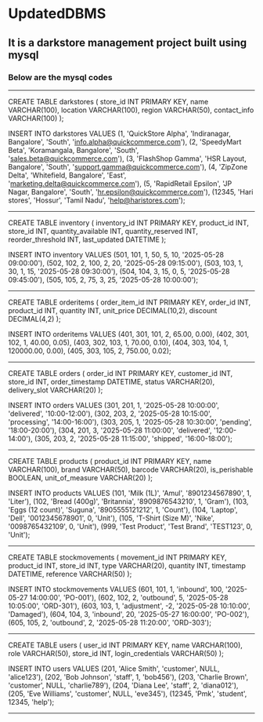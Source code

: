 # UpdatedDBMS
## It is a darkstore management project built using mysql
### Below are the mysql codes
---
CREATE TABLE darkstores (
    store_id INT PRIMARY KEY,
    name VARCHAR(100),
    location VARCHAR(100),
    region VARCHAR(50),
    contact_info VARCHAR(100)
);

INSERT INTO darkstores VALUES
(1, 'QuickStore Alpha', 'Indiranagar, Bangalore', 'South', 'info.alpha@quickcommerce.com'),
(2, 'SpeedyMart Beta', 'Koramangala, Bangalore', 'South', 'sales.beta@quickcommerce.com'),
(3, 'FlashShop Gamma', 'HSR Layout, Bangalore', 'South', 'support.gamma@quickcommerce.com'),
(4, 'ZipZone Delta', 'Whitefield, Bangalore', 'East', 'marketing.delta@quickcommerce.com'),
(5, 'RapidRetail Epsilon', 'JP Nagar, Bangalore', 'South', 'hr.epsilon@quickcommerce.com'),
(12345, 'Hari stores', 'Hossur', 'Tamil Nadu', 'help@haristores.com');

---
CREATE TABLE inventory (
    inventory_id INT PRIMARY KEY,
    product_id INT,
    store_id INT,
    quantity_available INT,
    quantity_reserved INT,
    reorder_threshold INT,
    last_updated DATETIME
);

INSERT INTO inventory VALUES
(501, 101, 1, 50, 5, 10, '2025-05-28 09:00:00'),
(502, 102, 2, 100, 2, 20, '2025-05-28 09:15:00'),
(503, 103, 1, 30, 1, 15, '2025-05-28 09:30:00'),
(504, 104, 3, 15, 0, 5, '2025-05-28 09:45:00'),
(505, 105, 2, 75, 3, 25, '2025-05-28 10:00:00');

---
CREATE TABLE orderitems (
    order_item_id INT PRIMARY KEY,
    order_id INT,
    product_id INT,
    quantity INT,
    unit_price DECIMAL(10,2),
    discount DECIMAL(4,2)
);

INSERT INTO orderitems VALUES
(401, 301, 101, 2, 65.00, 0.00),
(402, 301, 102, 1, 40.00, 0.05),
(403, 302, 103, 1, 70.00, 0.10),
(404, 303, 104, 1, 120000.00, 0.00),
(405, 303, 105, 2, 750.00, 0.02);

---
CREATE TABLE orders (
    order_id INT PRIMARY KEY,
    customer_id INT,
    store_id INT,
    order_timestamp DATETIME,
    status VARCHAR(20),
    delivery_slot VARCHAR(20)
);

INSERT INTO orders VALUES
(301, 201, 1, '2025-05-28 10:00:00', 'delivered', '10:00-12:00'),
(302, 203, 2, '2025-05-28 10:15:00', 'processing', '14:00-16:00'),
(303, 205, 1, '2025-05-28 10:30:00', 'pending', '18:00-20:00'),
(304, 201, 3, '2025-05-28 11:00:00', 'delivered', '12:00-14:00'),
(305, 203, 2, '2025-05-28 11:15:00', 'shipped', '16:00-18:00');

---

CREATE TABLE products (
    product_id INT PRIMARY KEY,
    name VARCHAR(100),
    brand VARCHAR(50),
    barcode VARCHAR(20),
    is_perishable BOOLEAN,
    unit_of_measure VARCHAR(20)
);

INSERT INTO products VALUES
(101, 'Milk (1L)', 'Amul', '8901234567890', 1, 'Liter'),
(102, 'Bread (400g)', 'Britannia', '8909876543210', 1, 'Gram'),
(103, 'Eggs (12 count)', 'Suguna', '8905555121212', 1, 'Count'),
(104, 'Laptop', 'Dell', '0012345678901', 0, 'Unit'),
(105, 'T-Shirt (Size M)', 'Nike', '0098765432109', 0, 'Unit'),
(999, 'Test Product', 'Test Brand', 'TEST123', 0, 'Unit');


---


CREATE TABLE stockmovements (
    movement_id INT PRIMARY KEY,
    product_id INT,
    store_id INT,
    type VARCHAR(20),
    quantity INT,
    timestamp DATETIME,
    reference VARCHAR(50)
);

INSERT INTO stockmovements VALUES
(601, 101, 1, 'inbound', 100, '2025-05-27 14:00:00', 'PO-001'),
(602, 102, 2, 'outbound', 5, '2025-05-28 10:05:00', 'ORD-301'),
(603, 103, 1, 'adjustment', -2, '2025-05-28 10:10:00', 'Damaged'),
(604, 104, 3, 'inbound', 20, '2025-05-27 16:00:00', 'PO-002'),
(605, 105, 2, 'outbound', 2, '2025-05-28 11:20:00', 'ORD-303');


---

CREATE TABLE users (
    user_id INT PRIMARY KEY,
    name VARCHAR(100),
    role VARCHAR(50),
    store_id INT,
    login_credentials VARCHAR(50)
);

INSERT INTO users VALUES
(201, 'Alice Smith', 'customer', NULL, 'alice123'),
(202, 'Bob Johnson', 'staff', 1, 'bob456'),
(203, 'Charlie Brown', 'customer', NULL, 'charlie789'),
(204, 'Diana Lee', 'staff', 2, 'diana012'),
(205, 'Eve Williams', 'customer', NULL, 'eve345'),
(12345, 'Pmk', 'student', 12345, 'help');


---
